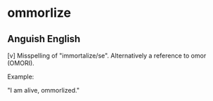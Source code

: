 # ommorlize

## Anguish English

[v] Misspelling of "immortalize/se". Alternatively a reference to omor (OMORI).

Example:

"I am alive, ommorlized."








